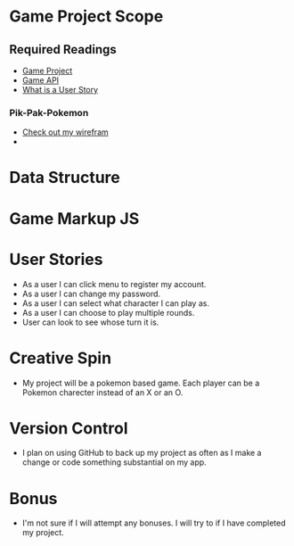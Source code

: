 # Game Project Scope

## Required Readings

-   [Game Project](https://github.com/ga-wdi-boston/game-project)
-   [Game API](https://github.com/ga-wdi-boston/game-project-api)
-   [What is a User Story](https://www.mountaingoatsoftware.com/agile/user-stories)



### Pik-Pak-Pokemon

- [Check out my wirefram](https://drive.google.com/open?id=0B-QcylgfGbEaaUZ3WnhWbDNVcFU)
-
# Data Structure


# Game Markup JS


# User Stories

- As a user  I can click menu to register my account.
- As a user I can change my password.
- As a user I can select what character I can play as.
- As a user I can choose to play multiple rounds.
- User can look to see whose turn it is.

# Creative Spin
- My project will be a pokemon based game. Each player can be a Pokemon charecter
instead of an X or an O.

# Version Control

- I plan on using GitHub to back up my project as often as I make a change or code
something substantial on my app.

# Bonus
- I'm not sure if I will attempt any bonuses. I will try to if I have completed my project.
